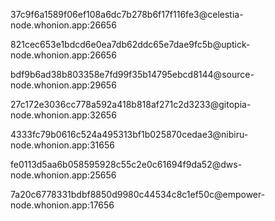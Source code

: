 
<p>37c9f6a1589f06ef108a6dc7b278b6f17f116fe3@celestia-node.whonion.app:26656</p>
<p>821cec653e1bdcd6e0ea7db62ddc65e7dae9fc5b@uptick-node.whonion.app:26656</p>
<p>bdf9b6ad38b803358e7fd99f35b14795ebcd8144@source-node.whonion.app:29656</p>
<p>27c172e3036cc778a592a418b818af271c2d3233@gitopia-node.whonion.app:32656</p>
<p>4333fc79b0616c524a495313bf1b025870cedae3@nibiru-node.whonion.app:31656</p>
<p>fe0113d5aa6b058595928c55c2e0c61694f9da52@dws-node.whonion.app:25656</p>
<p>7a20c6778331bdbf8850d9980c44534c8c1ef50c@empower-node.whonion.app:17656</p>
